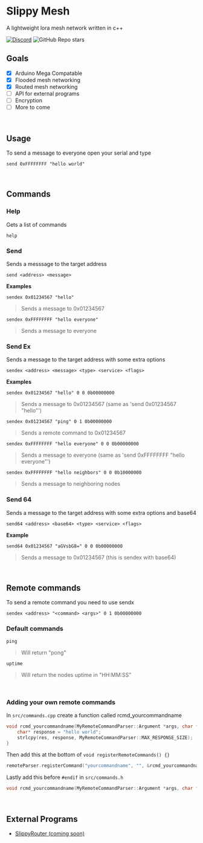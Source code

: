 # Slippy Mesh
A lightweight lora mesh network written in c++ 

[![Discord](https://img.shields.io/discord/1172014752604631070?style=flat-square&logo=discord)](https://discord.gg/2CsGXDsMGs)
![GitHub Repo stars](https://img.shields.io/github/stars/WattleFoxxo/SlippyMesh?style=flat-square&logo=github)


## Goals
- [x] Arduino Mega Compatable
- [x] Flooded mesh networking
- [x] Routed mesh networking
- [ ] API for external programs
- [ ] Encryption
- [ ] More to come

<br>

## Usage
To send a message to everyone open your serial and type
```
send 0xFFFFFFFF "hello world"
```

<br>

## Commands
### Help
Gets a list of commands
```
help
```

### Send
Sends a messsage to the target address
```
send <address> <message>
```
**Examples**
```
sendex 0x01234567 "hello"
```
> Sends a message to 0x01234567

```
sendex 0xFFFFFFFF "hello everyone"
```
> Sends a message to everyone

### Send Ex
Sends a message to the target address with some extra options
```
sendex <address> <message> <type> <service> <flags>
```
**Examples**
```
sendex 0x01234567 "hello" 0 0 0b00000000
```
> Sends a message to 0x01234567 (same as 'send 0x01234567 "hello"')

```
sendex 0x01234567 "ping" 0 1 0b00000000
```
> Sends a remote command to 0x01234567

```
sendex 0xFFFFFFFF "hello everyone" 0 0 0b00000000
```
> Sends a message to everyone (same as 'send 0xFFFFFFFF "hello everyone"')

```
sendex 0xFFFFFFFF "hello neighbors" 0 0 0b10000000
```
> Sends a message to neighboring nodes

### Send 64
Sends a message to the target address with some extra options and base64
```
send64 <address> <base64> <type> <service> <flags>
```

**Example**
```
send64 0x01234567 "aGVsbG8=" 0 0 0b00000000
```
> Sends a message to 0x01234567 (this is sendex with base64)

<br>

## Remote commands
To send a remote command you need to use sendx
```
sendex <address> "<command> <args>" 0 1 0b00000000
```

### Default commands
```
ping
```
> Will return "pong"

```
uptime
```
> Will return the nodes uptime in "HH:MM:SS"

<br>

### Adding your own remote commands

In `src/commands.cpp` create a function called rcmd_yourcommandname
```c++
void rcmd_yourcommandname(MyRemoteCommandParser::Argument *args, char *res) {
    char* response = "hello world";
    strlcpy(res, response, MyRemoteCommandParser::MAX_RESPONSE_SIZE);
}
```

Then add this at the bottom of `void registerRemoteCommands() {}`
```c++
remoteParser.registerCommand("yourcommandname", "", &rcmd_yourcommandname);
```

Lastly add this before `#endif` in `src/commands.h`
```c++
void rcmd_yourcommandname(MyRemoteCommandParser::Argument *args, char *res);
```

<br>

## External Programs
 - [SlippyRouter (coming soon)](https://github.com/)
